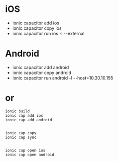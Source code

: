 # iOS 

+ ionic capacitor add ios
+ ionic capacitor copy ios
+ ionic capacitor run ios -l --external


# Android

+ ionic capacitor add android
+ ionic capacitor copy android
+ ionic capacitor run android -l --host=10.30.10.155


# or
	
	ionic build
	ionic cap add ios
	ionic cap add android
		
		
	ionic cap copy
	ionic cap sync
	   
	   
	ionic cap open ios
	ionic cap open android
